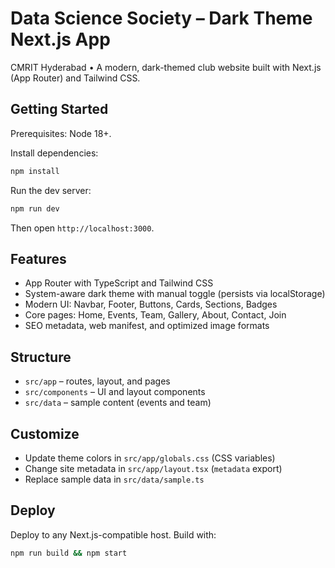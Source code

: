 Data Science Society – Dark Theme Next.js App
====================================

CMRIT Hyderabad • A modern, dark-themed club website built with Next.js (App Router) and Tailwind CSS.

Getting Started
---------------

Prerequisites: Node 18+.

Install dependencies:

```bash
npm install
```

Run the dev server:

```bash
npm run dev
```

Then open `http://localhost:3000`.

Features
--------

- App Router with TypeScript and Tailwind CSS
- System-aware dark theme with manual toggle (persists via localStorage)
- Modern UI: Navbar, Footer, Buttons, Cards, Sections, Badges
- Core pages: Home, Events, Team, Gallery, About, Contact, Join
- SEO metadata, web manifest, and optimized image formats

Structure
---------

- `src/app` – routes, layout, and pages
- `src/components` – UI and layout components
- `src/data` – sample content (events and team)

Customize
---------

- Update theme colors in `src/app/globals.css` (CSS variables)
- Change site metadata in `src/app/layout.tsx` (`metadata` export)
- Replace sample data in `src/data/sample.ts`

Deploy
------

Deploy to any Next.js-compatible host. Build with:

```bash
npm run build && npm start
```
